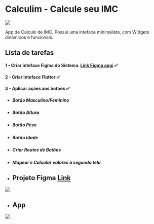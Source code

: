 # Calculim - Calcule seu IMC
<img src="https://i.imgur.com/0y7tUl8.png">

App de Calculo de IMC. Possui uma inteface minimalista, com Widgets dinâmicos e funcionais.


## Lista de tarefas

#### 1 - Criar inteface Figma do Sistema. [Link Figma aqui](https://www.figma.com/file/ZgoqBgRygljvFtXWOPWMGk/Untitled?node-id=0%3A1) ✅

#### 2 - Criar Inteface Flutter ✅

#### 3 - Aplicar ações aos botóes ✅
- ##### Botão Masculino/Feminino
- ##### Botão Altura
- ##### Botão Peso
- ##### Botão Idade
- ##### Criar Routes de Botões
- ##### Mapear e Calcular valores à segunda tela

- ## Projeto Figma [Link](https://www.figma.com/file/qPokwnnGkQS5hx5rH4EnSL/Untitled?node-id=0%3A1)
<img src="https://i.imgur.com/BDuaU8v.png">

- ## App
<img src="https://i.imgur.com/y6b24IA.png">
